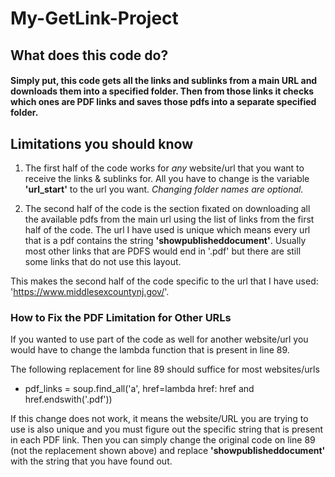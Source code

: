 # My-GetLink-Project


## What does this code do?
#### Simply put, this code gets all the links and sublinks from a main URL and downloads them into a specified folder. Then from those links it checks which ones are PDF links and saves those pdfs into a separate specified folder.


## Limitations you should know

1. The first half of the code works for *any* website/url that you want to receive the links & sublinks for. All you have to change is the variable **'url_start'** to the url you want. 
*Changing folder names are optional.*

2. The second half of the code is the section fixated on downloading all the available pdfs from the main url using the list of links from the first half of the code.
The url I have used is unique which means every url that is a pdf contains the string **'showpublisheddocument'**.
Usually most other links that are PDFS would end in '.pdf' but there are still some links that do not use this layout.

This makes the second half of the code specific to the url that I have used: 'https://www.middlesexcountynj.gov/'. 




### How to Fix the PDF Limitation for Other URLs

If you wanted to use part of the code as well for another website/url you would have to change the lambda function that is present in line 89.

The following replacement for line 89 should suffice for most websites/urls 
* pdf_links = soup.find_all('a', href=lambda href: href and href.endswith('.pdf'))


If this change does not work, it means the website/URL you are trying to use is also unique and you must figure out the specific string that is present in each PDF link. 
Then you can simply change the original code on line 89 (not the replacement shown above) and replace **'showpublisheddocument'** with the string that you have found out.
